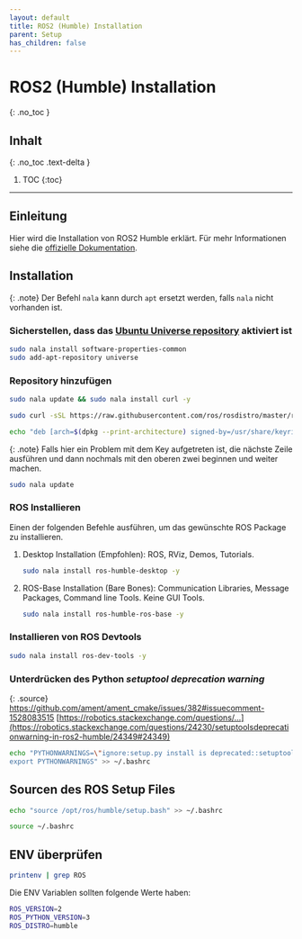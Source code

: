 ```yaml
---
layout: default
title: ROS2 (Humble) Installation
parent: Setup
has_children: false
---
```


# ROS2 (Humble) Installation
{: .no_toc }

## Inhalt
{: .no_toc .text-delta }

1. TOC
{:toc}

---

## Einleitung

Hier wird die Installation von ROS2 Humble erklärt.
Für mehr Informationen siehe die [offizielle Dokumentation](https://docs.ros.org/en/humble/Installation/Ubuntu-Install-Debians.html).

## Installation

{: .note}
Der Befehl `nala` kann durch `apt` ersetzt werden, falls `nala` nicht vorhanden ist.

### Sicherstellen, dass das [Ubuntu Universe repository](https://help.ubuntu.com/community/Repositories/Ubuntu) aktiviert ist

```bash
sudo nala install software-properties-common
sudo add-apt-repository universe
```

### Repository hinzufügen

```bash
sudo nala update && sudo nala install curl -y
```

```bash
sudo curl -sSL https://raw.githubusercontent.com/ros/rosdistro/master/ros.key -o /usr/share/keyrings/ros-archive-keyring.gpg
```

```bash
echo "deb [arch=$(dpkg --print-architecture) signed-by=/usr/share/keyrings/ros-archive-keyring.gpg] http://packages.ros.org/ros2/ubuntu $(. /etc/os-release && echo $UBUNTU_CODENAME) main" | sudo tee /etc/apt/sources.list.d/ros2.list > /dev/null
```

{: .note}
Falls hier ein Problem mit dem Key aufgetreten ist, die nächste Zeile ausführen und dann nochmals mit den oberen zwei beginnen und weiter machen.
  
```bash
sudo nala update
```

### ROS Installieren

  Einen der folgenden Befehle ausführen, um das gewünschte ROS Package zu installieren.

  1. Desktop Installation (Empfohlen): ROS, RViz, Demos, Tutorials.

      ```bash
      sudo nala install ros-humble-desktop -y
      ```

  2. ROS-Base Installation (Bare Bones): Communication Libraries, Message Packages, Command line Tools. Keine GUI Tools.

      ```bash
      sudo nala install ros-humble-ros-base -y
      ```

### Installieren von ROS Devtools

```bash
sudo nala install ros-dev-tools -y
```

### Unterdrücken des Python *setuptool deprecation warning*

{: .source}
<https://github.com/ament/ament_cmake/issues/382#issuecomment-1528083515>
[https://robotics.stackexchange.com/questions/...](https://robotics.stackexchange.com/questions/24230/setuptoolsdeprecationwarning-in-ros2-humble/24349#24349)

```bash
echo "PYTHONWARNINGS=\"ignore:setup.py install is deprecated::setuptools.command.install\";
export PYTHONWARNINGS" >> ~/.bashrc
```

## Sourcen des ROS Setup Files

```bash
echo "source /opt/ros/humble/setup.bash" >> ~/.bashrc
```

```bash
source ~/.bashrc
```

## ENV überprüfen

```bash
printenv | grep ROS
```

Die ENV Variablen sollten folgende Werte haben:

```bash
ROS_VERSION=2
ROS_PYTHON_VERSION=3
ROS_DISTRO=humble
```

